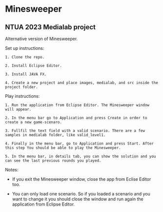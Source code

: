 # Minesweeper
## NTUA 2023 Medialab project

Alternative version of Minesweeper.


Set up instructions:

    1. Clone the repo.

    2. Install Eclipse Editor.

    3. Install JAVA FX.

    4. Create a new project and place images, medialab, and src inside the project folder.

Play instructions:

    1. Run the application from Eclipse Editor. The Minesweeper window will appear.

    2. In the menu bar go to Application and press Create in order to create a new game-scenaro.

    3. Fullfil the text field with a valid scenario. There are a few samples in medialab folder, like valid_level1.

    4. Finally in the menu bar, go to Application and press Start. After this step You should be able to play the Minesweeper.

    5. In the menu bar, in details tab, you can show the solution and you can see the last previous rounds you played. 


Notes:

- If you exit the Minesweeper window, close the app from Eclise Editor too. 

- You can only load one scenario. So if you loaded a scenario and you want to change it you should close the window and run again the application from Eclipse Editor.
